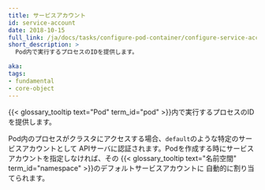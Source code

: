 ```yaml
---
title: サービスアカウント
id: service-account
date: 2018-10-15
full_link: /ja/docs/tasks/configure-pod-container/configure-service-account/
short_description: >
  Pod内で実行するプロセスのIDを提供します。

aka:
tags:
- fundamental
- core-object
---
```

 {{< glossary_tooltip text="Pod" term_id="pod" >}}内で実行するプロセスのIDを提供します。

<!--more-->

Pod内のプロセスがクラスタにアクセスする場合、`default`のような特定のサービスアカウントとして
APIサーバに認証されます。Podを作成する時にサービスアカウントを指定しなければ、その
{{< glossary_tooltip text="名前空間" term_id="namespace" >}}のデフォルトサービスアカウントに
自動的に割り当てられます。
